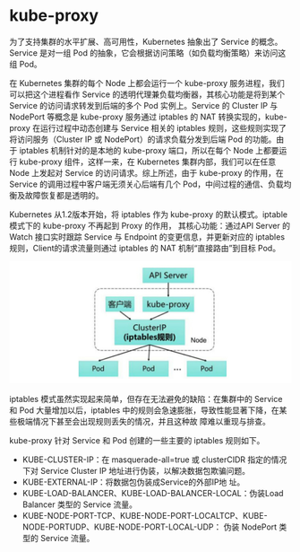 # kube-proxy

为了支持集群的水平扩展、高可用性，Kubernetes 抽象出了 Service 的概念。Service 是对一组 Pod 的抽象，它会根据访问策略（如负载均衡策略）来访问这组 Pod。

在 Kubernetes 集群的每个 Node 上都会运行一个 kube-proxy 服务进程，我们可以把这个进程看作 Service 的透明代理兼负载均衡器，其核心功能是将到某个 Service 的访问请求转发到后端的多个 Pod 实例上。Service 的 Cluster IP 与 NodePort 等概念是 kube-proxy 服务通过 iptables 的 NAT 转换实现的，kube-proxy 在运行过程中动态创建与 Service 相关的 iptables 规则，这些规则实现了将访问服务（Cluster IP 或 NodePort）的请求负载分发到后端 Pod 的功能。由于 iptables 机制针对的是本地的 kube-proxy 端口，所以在每个 Node 上都要运行 kube-proxy 组件，这样一来，在 Kubernetes 集群内部，我们可以在任意 Node 上发起对 Service 的访问请求。综上所述，由于 kube-proxy 的作用，在 Service 的调用过程中客户端无须关心后端有几个 Pod，中间过程的通信、负载均衡及故障恢复都是透明的。

Kubernetes 从1.2版本开始，将 iptables 作为 kube-proxy 的默认模式。iptable 模式下的 kube-proxy 不再起到 Proxy 的作用， 其核心功能：通过API Server 的 Watch 接口实时跟踪 Service 与 Endpoint 的变更信息，并更新对应的 iptables 规则，Client的请求流量则通过 iptables 的 NAT 机制“直接路由”到目标 Pod。

![kube-proxy](../../image/kube-proxy.jpg)

iptables 模式虽然实现起来简单，但存在无法避免的缺陷：在集群中的 Service 和 Pod 大量增加以后，iptables 中的规则会急速膨胀，导致性能显著下降，在某些极端情况下甚至会出现规则丢失的情况，并且这种故 障难以重现与排查。

kube-proxy 针对 Service 和 Pod 创建的一些主要的 iptables 规则如下。 

+ KUBE-CLUSTER-IP：在 masquerade-all=true 或 clusterCIDR 指定的情况下对 Service Cluster IP 地址进行伪装，以解决数据包欺骗问题。 
+ KUBE-EXTERNAL-IP：将数据包伪装成Service的外部IP地 址。 
+ KUBE-LOAD-BALANCER、KUBE-LOAD-BALANCER-LOCAL：伪装Load Balancer 类型的 Service 流量。 
+ KUBE-NODE-PORT-TCP、KUBE-NODE-PORT-LOCALTCP、KUBE-NODE-PORTUDP、KUBE-NODE-PORT-LOCAL-UDP： 伪装 NodePort 类型的 Service 流量。
